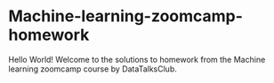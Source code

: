 # Machine-learning-zoomcamp-homework
Hello World! Welcome to the solutions to homework from the Machine learning zoomcamp course by DataTalksClub.

